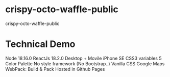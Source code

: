 # crispy-octo-waffle-public
crispy-octo-waffle-public

# Technical Demo
Node 18.16.0
ReactJs 18.2.0 
Desktop + Movile iPhone SE
CSS3 variables
5 Color Palette
No style framework (No Bootstrap..)
Vanilla CSS
Google Maps
WebPack: Build & Pack
Hosted in Github Pages
